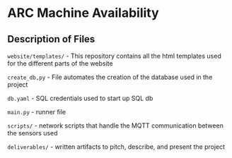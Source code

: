 # ARC Machine Availability


## Description of Files
 `website/templates/` - This repository contains all the html templates used for the different parts of the website

 `create_db,py` - File automates the creation of the database used in the project

 `db.yaml` - SQL credentials used to start up SQL db

 `main.py` - runner file

 `scripts/` - network scripts that handle the MQTT communication between the sensors used

 `deliverables/` - written artifacts to pitch, describe, and present the project

 